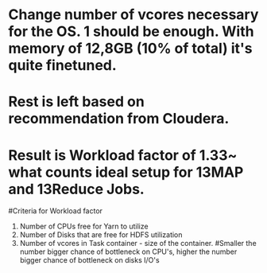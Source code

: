 # Change number of vcores necessary for the OS. 1 should be enough. With memory of 12,8GB (10% of total) it's quite finetuned.
# Rest is left based on recommendation from Cloudera.
# Result is Workload factor of 1.33~ what counts ideal setup for 13MAP and 13Reduce Jobs.

#Criteria for Workload factor
1. Number of CPUs free for Yarn to utilize
2. Number of Disks that are free for HDFS utilization
3. Number of vcores in Task container - size of the container.
#Smaller the number bigger chance of bottleneck on CPU's, higher the number bigger chance of bottleneck on disks I/O's

